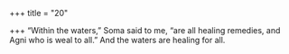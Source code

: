 +++
title = "20"

+++
“Within the waters,” Soma said to me, “are all healing remedies, and Agni who is weal to all.” And the waters are healing for all.
